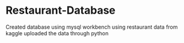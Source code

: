 # Restaurant-Database
Created database using mysql workbench using restaurant data from kaggle uploaded the data through python
